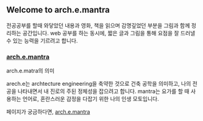 ## Welcome to arch.e.mantra

전공공부를 할때 와닿았던 내용과 영화, 책을 읽으며 감명깊었던 부분을 그림과 함께 정리하는 공간입니다. web 공부를 하는 동시에, 짧은 글과 그림을 통해 요점을 잘 드러낼 수 있는 능력을 기르려고 합니다.

### [arch.e.mantra](https://yj-kim-00.github.io/arch.e.mantra/aem.html)

arch.e.matra의 의미

arech.e는 archtecture engineering을 축약한 것으로 건축 공학을 의미하고, 나의 전공을 나타내면서 내 진로의 주된 정체성을 잡으려고 합니다.
mantra는 요가를 할 때 사용하는 언어로, 혼란스러운 감정을 다잡기 위한 나의 인생 모토입니다.


페이지가 궁금하다면, [arch.e.mantra](https://yj-kim-00.github.io/arch.e.mantra/aem.html)

